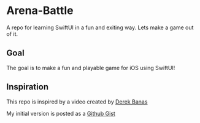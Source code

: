 # Arena-Battle
A repo for learning SwiftUI in a fun and exiting way. Lets make a game out of it.

## Goal
The goal is to make a fun and playable game for iOS using SwiftUI!

## Inspiration
This repo is inspired by a video created by [Derek Banas](https://youtu.be/Pd8IvykiW20)

My initial version is posted as a [Github Gist](https://gist.github.com/jlsa/70e5be4cdfa78b36c2efafca656814be)
